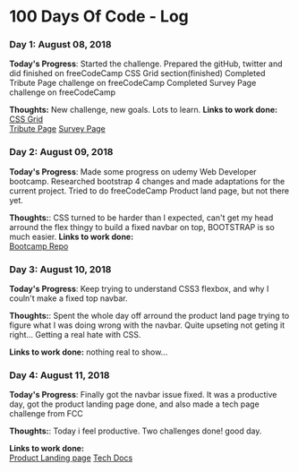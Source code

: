 # 100 Days Of Code - Log

### Day 1: August 08, 2018

**Today's Progress**: Started the challenge. Prepared the gitHub, twitter and did finished on freeCodeCamp CSS Grid section(finished)
                      Completed Tribute Page challenge on freeCodeCamp
                      Completed Survey Page challenge on freeCodeCamp

**Thoughts:** New challenge, new goals. Lots to learn. 
**Links to work done:**  
[CSS Grid](https://learn.freecodecamp.org/responsive-web-design/css-grid)  
[Tribute Page](https://codepen.io/CromixPT/pen/MBPLOV)
[Survey Page](https://codepen.io/CromixPT/pen/LBXPXw)

### Day 2: August 09, 2018

**Today's Progress**: Made some progress on udemy Web Developer bootcamp. Researched bootstrap 4 changes and made adaptations for the current project.
                      Tried to do freeCodeCamp Product land page, but not there yet. 

**Thoughts:**: CSS turned to be harder than I expected, can't get my head arround the flex thingy to build a fixed navbar on top, BOOTSTRAP is so much easier.
**Links to work done:**  
[Bootcamp Repo](https://github.com/CromixPT/WebDeveloper-Bootcamp)  

### Day 3: August 10, 2018

**Today's Progress**: Keep trying to understand CSS3 flexbox, and why I couln't make a fixed top navbar. 

**Thoughts:**: Spent the whole day off arround the product land page trying to figure what I was doing wrong with the navbar. Quite upseting not geting it right... Getting a real hate with CSS.

**Links to work done:**  nothing real to show...

### Day 4: August 11, 2018

**Today's Progress**: Finally got the navbar issue fixed. It was a productive day, got the product landing page done, and also made a tech page challenge from FCC

**Thoughts:**: Today i feel productive. Two challenges done! good day.

**Links to work done:**  
[Product Landing page](https://codepen.io/CromixPT/pen/ZjwxBr)
[Tech Docs](https://codepen.io/CromixPT/pen/VBgBWo)